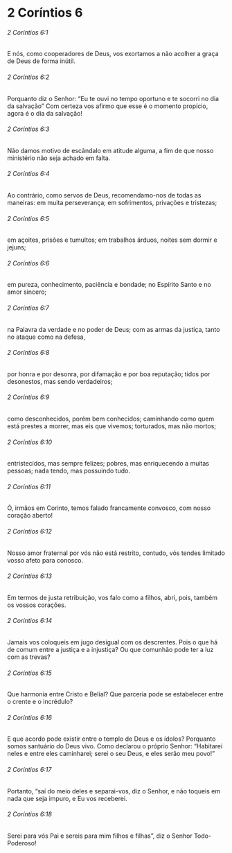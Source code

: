 # 2 Coríntios 6

###### 2 Coríntios 6:1

E nós, como cooperadores de Deus, vos exortamos a não acolher a graça de Deus de forma inútil.

###### 2 Coríntios 6:2

Porquanto diz o Senhor: “Eu te ouvi no tempo oportuno e te socorri no dia da salvação” Com certeza vos afirmo que esse é o momento propício, agora é o dia da salvação!

###### 2 Coríntios 6:3

Não damos motivo de escândalo em atitude alguma, a fim de que nosso ministério não seja achado em falta.

###### 2 Coríntios 6:4

Ao contrário, como servos de Deus, recomendamo-nos de todas as maneiras: em muita perseverança; em sofrimentos, privações e tristezas;

###### 2 Coríntios 6:5

em açoites, prisões e tumultos; em trabalhos árduos, noites sem dormir e jejuns;

###### 2 Coríntios 6:6

em pureza, conhecimento, paciência e bondade; no Espírito Santo e no amor sincero;

###### 2 Coríntios 6:7

na Palavra da verdade e no poder de Deus; com as armas da justiça, tanto no ataque como na defesa,

###### 2 Coríntios 6:8

por honra e por desonra, por difamação e por boa reputação; tidos por desonestos, mas sendo verdadeiros;

###### 2 Coríntios 6:9

como desconhecidos, porém bem conhecidos; caminhando como quem está prestes a morrer, mas eis que vivemos; torturados, mas não mortos;

###### 2 Coríntios 6:10

entristecidos, mas sempre felizes; pobres, mas enriquecendo a muitas pessoas; nada tendo, mas possuindo tudo.

###### 2 Coríntios 6:11

Ó, irmãos em Corinto, temos falado francamente convosco, com nosso coração aberto!

###### 2 Coríntios 6:12

Nosso amor fraternal por vós não está restrito, contudo, vós tendes limitado vosso afeto para conosco.

###### 2 Coríntios 6:13

Em termos de justa retribuição, vos falo como a filhos, abri, pois, também os vossos corações.

###### 2 Coríntios 6:14

Jamais vos coloqueis em jugo desigual com os descrentes. Pois o que há de comum entre a justiça e a injustiça? Ou que comunhão pode ter a luz com as trevas?

###### 2 Coríntios 6:15

Que harmonia entre Cristo e Belial? Que parceria pode se estabelecer entre o crente e o incrédulo?

###### 2 Coríntios 6:16

E que acordo pode existir entre o templo de Deus e os ídolos? Porquanto somos santuário do Deus vivo. Como declarou o próprio Senhor: “Habitarei neles e entre eles caminharei; serei o seu Deus, e eles serão meu povo!”

###### 2 Coríntios 6:17

Portanto, “saí do meio deles e separai-vos, diz o Senhor, e não toqueis em nada que seja impuro, e Eu vos receberei.

###### 2 Coríntios 6:18

Serei para vós Pai e sereis para mim filhos e filhas”, diz o Senhor Todo-Poderoso!

